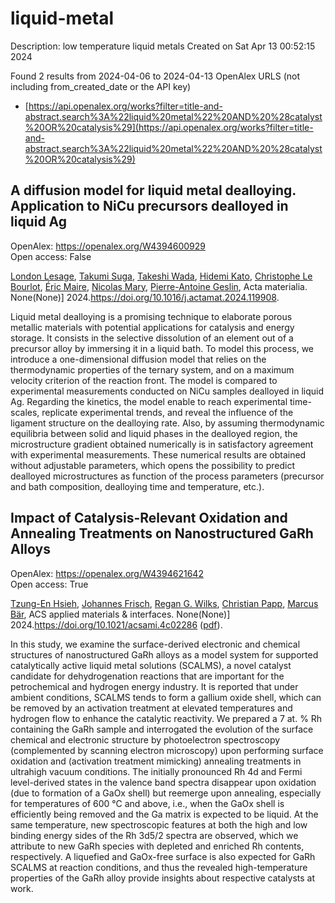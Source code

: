# liquid-metal
Description: low temperature liquid metals
Created on Sat Apr 13 00:52:15 2024

Found 2 results from 2024-04-06 to 2024-04-13
OpenAlex URLS (not including from_created_date or the API key)
- [https://api.openalex.org/works?filter=title-and-abstract.search%3A%22liquid%20metal%22%20AND%20%28catalyst%20OR%20catalysis%29](https://api.openalex.org/works?filter=title-and-abstract.search%3A%22liquid%20metal%22%20AND%20%28catalyst%20OR%20catalysis%29)

## A diffusion model for liquid metal dealloying. Application to NiCu precursors dealloyed in liquid Ag   

OpenAlex: https://openalex.org/W4394600929    
Open access: False
    
[London Lesage](https://openalex.org/A5036413127), [Takumi Suga](https://openalex.org/A5084746380), [Takeshi Wada](https://openalex.org/A5041188879), [Hidemi Kato](https://openalex.org/A5053794201), [Christophe Le Bourlot](https://openalex.org/A5029946801), [Éric Maire](https://openalex.org/A5038738752), [Nicolas Mary](https://openalex.org/A5033042710), [Pierre-Antoine Geslin](https://openalex.org/A5011610771), Acta materialia. None(None)] 2024.https://doi.org/10.1016/j.actamat.2024.119908.
    
Liquid metal dealloying is a promising technique to elaborate porous metallic materials with potential applications for catalysis and energy storage. It consists in the selective dissolution of an element out of a precursor alloy by immersing it in a liquid bath. To model this process, we introduce a one-dimensional diffusion model that relies on the thermodynamic properties of the ternary system, and on a maximum velocity criterion of the reaction front. The model is compared to experimental measurements conducted on NiCu samples dealloyed in liquid Ag. Regarding the kinetics, the model enable to reach experimental time-scales, replicate experimental trends, and reveal the influence of the ligament structure on the dealloying rate. Also, by assuming thermodynamic equilibria between solid and liquid phases in the dealloyed region, the microstructure gradient obtained numerically is in satisfactory agreement with experimental measurements. These numerical results are obtained without adjustable parameters, which opens the possibility to predict dealloyed microstructures as function of the process parameters (precursor and bath composition, dealloying time and temperature, etc.).    

    

## Impact of Catalysis-Relevant Oxidation and Annealing Treatments on Nanostructured GaRh Alloys   

OpenAlex: https://openalex.org/W4394621642    
Open access: True
    
[Tzung-En Hsieh](https://openalex.org/A5033127863), [Johannes Frisch](https://openalex.org/A5039849571), [Regan G. Wilks](https://openalex.org/A5086358033), [Christian Papp](https://openalex.org/A5071842639), [Marcus Bär](https://openalex.org/A5084897727), ACS applied materials & interfaces. None(None)] 2024.https://doi.org/10.1021/acsami.4c02286 ([pdf](https://pubs.acs.org/doi/pdf/10.1021/acsami.4c02286)).
    
In this study, we examine the surface-derived electronic and chemical structures of nanostructured GaRh alloys as a model system for supported catalytically active liquid metal solutions (SCALMS), a novel catalyst candidate for dehydrogenation reactions that are important for the petrochemical and hydrogen energy industry. It is reported that under ambient conditions, SCALMS tends to form a gallium oxide shell, which can be removed by an activation treatment at elevated temperatures and hydrogen flow to enhance the catalytic reactivity. We prepared a 7 at. % Rh containing the GaRh sample and interrogated the evolution of the surface chemical and electronic structure by photoelectron spectroscopy (complemented by scanning electron microscopy) upon performing surface oxidation and (activation treatment mimicking) annealing treatments in ultrahigh vacuum conditions. The initially pronounced Rh 4d and Fermi level-derived states in the valence band spectra disappear upon oxidation (due to formation of a GaOx shell) but reemerge upon annealing, especially for temperatures of 600 °C and above, i.e., when the GaOx shell is efficiently being removed and the Ga matrix is expected to be liquid. At the same temperature, new spectroscopic features at both the high and low binding energy sides of the Rh 3d5/2 spectra are observed, which we attribute to new GaRh species with depleted and enriched Rh contents, respectively. A liquefied and GaOx-free surface is also expected for GaRh SCALMS at reaction conditions, and thus the revealed high-temperature properties of the GaRh alloy provide insights about respective catalysts at work.    

    

